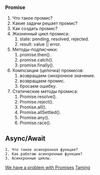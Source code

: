 ### Promise

1. Что такое промис? 
2. Какие задачи решает промис?
3. Как создать промис?
4. Жизненный цикл промиса:
	1. state: pending, resolved, rejected.
	2. result: value || error.
3. Методы-подписчики:
	1. promise.then().
	2. promise.catch().
	3. promise.finally().
4. Композиция (цепочка) промисов:
	1. возвращаем синхронное значение.
	2. возвращаем промис.
	3. бросаем ошибку.
5. Статические методы промиса:
	1. Promise.resolve().
	2. Promise.reject().
	3. Promise.all().
	4. Promise.allSettled().
	5. Promise.any().
	6. Promise.race().

## Async/Await
	1. Что такое асинхронная функция?
	2. Как работаю асинхронные функции?
	3. Асинхронные циклы.


[We have a problem with Promises](https://pouchdb.com/2015/05/18/we-have-a-problem-with-promises.html)
[Taming](https://pouchdb.com/2015/03/05/taming-the-async-beast-with-es7.html)